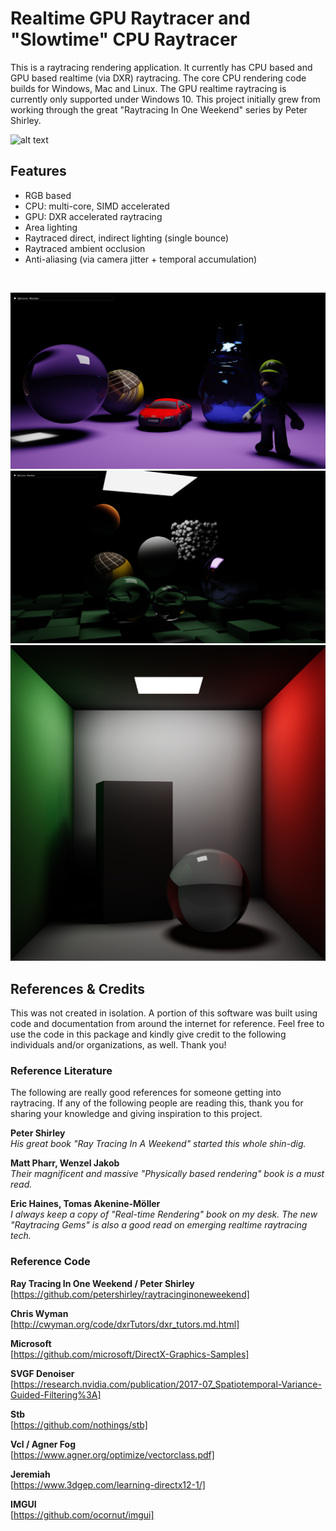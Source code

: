 # Realtime GPU Raytracer and "Slowtime" CPU Raytracer
This is a raytracing rendering application. It currently has CPU based and GPU based realtime (via DXR) raytracing. The core CPU rendering code builds for Windows, Mac and Linux. The GPU realtime raytracing is currently only supported under Windows 10. This project initially grew from working through the great "Raytracing In One Weekend" series by Peter Shirley.
<br>

![alt text](https://github.com/KhoiFish/raytracer/blob/master/SavedImages/final.png "CPU traced image")
<br>

## Features
* RGB based
* CPU: multi-core, SIMD accelerated
* GPU: DXR accelerated raytracing
* Area lighting
* Raytraced direct, indirect lighting (single bounce)
* Raytraced ambient occlusion
* Anti-aliasing (via camera jitter + temporal accumulation)
<br>

![alt text](https://github.com/KhoiFish/raytracer/blob/master/SavedImages/realtime1.png "GPU traced image")
![alt text](https://github.com/KhoiFish/raytracer/blob/master/SavedImages/realtime2.png "GPU traced image")
![alt text](https://github.com/KhoiFish/raytracer/blob/master/SavedImages/realtime3.png "GPU traced image")
<br>

## References & Credits

This was not created in isolation. A portion of this software was built using code and documentation from around the internet for reference. Feel free to use the code in this package and kindly give credit to the following individuals and/or organizations, as well. Thank you!

### Reference Literature

The following are really good references for someone getting into raytracing. If any of the following people are reading this, thank you for sharing your knowledge and giving inspiration to this project.

**Peter Shirley**
<br>
*His great book "Ray Tracing In A Weekend" started this whole shin-dig.*
  
**Matt Pharr, Wenzel Jakob**
<br>
*Their magnificent and massive "Physically based rendering" book is a must read.*

**Eric Haines, Tomas Akenine-Möller**
<br>
*I always keep a copy of "Real-time Rendering" book on my desk. The new "Raytracing Gems" is also a good read on emerging realtime raytracing tech.*

### Reference Code
**Ray Tracing In One Weekend / Peter Shirley**
<br>
[https://github.com/petershirley/raytracinginoneweekend]

**Chris Wyman**
<br>
[http://cwyman.org/code/dxrTutors/dxr_tutors.md.html]

**Microsoft**
<br>
[https://github.com/microsoft/DirectX-Graphics-Samples]

**SVGF Denoiser**
<br>
[https://research.nvidia.com/publication/2017-07_Spatiotemporal-Variance-Guided-Filtering%3A]

**Stb**
<br>
[https://github.com/nothings/stb]

**Vcl / Agner Fog**
<br>
[https://www.agner.org/optimize/vectorclass.pdf]

**Jeremiah**
<br>
[https://www.3dgep.com/learning-directx12-1/]

**IMGUI**
<br>
[https://github.com/ocornut/imgui]


